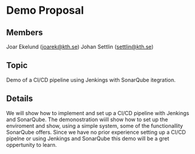 # Demo Proposal
 ## Members

 Joar Ekelund (joarek@kth.se)
 Johan Settlin (settlin@kth.se)

 ## Topic
Demo of a CI/CD pipeline using Jenkings with SonarQube itegration.
 
 ## Details
 We will show how to implement and set up a CI/CD pipeline with Jenkings and SonarQube. The demonostration wiill show how to set up the enviroment and show, using a simple system, some of the functionallity SonarQube offers. Since we have no prior experience setting up a CI/CD pipelne or using Jenkings and SonarQube this demo will be a gret oppertunity to learn.

